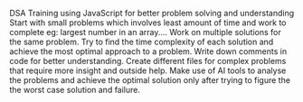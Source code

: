 DSA Training using JavaScript for better problem solving and understanding
Start with small problems which involves least amount of time and work to complete eg: largest number in an array....
Work on multiple solutions for the same problem.
Try to find the time complexity of each solution and achieve the most optimal approach to a problem.
Write down comments in code for better understanding.
Create different files for complex problems that require more insight and outside help.
Make use of AI tools to analyse the problems and achieve the optimal solution only after trying to figure the the worst case solution and failure.
